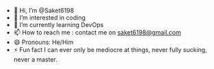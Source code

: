 - 👋 Hi, I’m @Saket6198
- 👀 I’m interested in coding
- 🌱 I’m currently learning DevOps
- 📫 How to reach me : contact me on saket6198@gmail.com
- 😄 Pronouns: He/Him
- ⚡ Fun fact I can ever only be mediocre at things, never fully sucking, never a master.

<!---
Saket6198/Saket6198 is a ✨ special ✨ repository because its `README.md` (this file) appears on your GitHub profile.
You can click the Preview link to take a look at your changes.
--->
